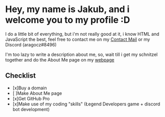 # Hey, my name is Jakub, and i welcome you to my profile :D

I do a little bit of everything, but i'm not really good at it, i know HTML and JavaScript the best, feel free to contact me on my [Contact Mail](mailto:contact@aragocz.com) or my Discord (aragocz#8496)

I'm too lazy to write a description about me, so, wait till i get my schnitzel together and do the About Me page on my [webpage](http://aragocz.com)

## Checklist

- [x]Buy a domain
- [ ]Make About Me page
- [x]Get GitHub Pro
- [x]Make use of my coding "skills" (Łegend Developers game + discord bot development)
